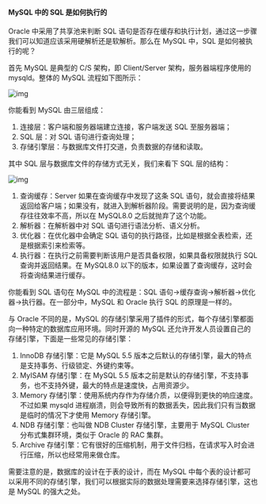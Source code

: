 #### MySQL 中的 SQL 是如何执行的

Oracle 中采用了共享池来判断 SQL 语句是否存在缓存和执行计划，通过这一步骤我们可以知道应该采用硬解析还是软解析。那么在 MySQL 中，SQL 是如何被执行的呢？

首先 MySQL 是典型的 C/S 架构，即 Client/Server 架构，服务器端程序使用的 mysqld。整体的 MySQL 流程如下图所示：

![img](https://static001.geekbang.org/resource/image/c4/9e/c4b24ef2377e0d233af69925b0d7139e.png)

你能看到 MySQL 由三层组成：

1. 连接层：客户端和服务器端建立连接，客户端发送 SQL 至服务器端；
2. SQL 层：对 SQL 语句进行查询处理；
3. 存储引擎层：与数据库文件打交道，负责数据的存储和读取。

其中 SQL 层与数据库文件的存储方式无关，我们来看下 SQL 层的结构：



![img](https://static001.geekbang.org/resource/image/30/79/30819813cc9d53714c08527e282ede79.jpg)

1. 查询缓存：Server 如果在查询缓存中发现了这条 SQL 语句，就会直接将结果返回给客户端；如果没有，就进入到解析器阶段。需要说明的是，因为查询缓存往往效率不高，所以在 MySQL8.0 之后就抛弃了这个功能。
2. 解析器：在解析器中对 SQL 语句进行语法分析、语义分析。
3. 优化器：在优化器中会确定 SQL 语句的执行路径，比如是根据全表检索，还是根据索引来检索等。
4. 执行器：在执行之前需要判断该用户是否具备权限，如果具备权限就执行 SQL 查询并返回结果。在 MySQL8.0 以下的版本，如果设置了查询缓存，这时会将查询结果进行缓存。

你能看到 SQL 语句在 MySQL 中的流程是：SQL 语句→缓存查询→解析器→优化器→执行器。在一部分中，MySQL 和 Oracle 执行 SQL 的原理是一样的。

与 Oracle 不同的是，MySQL 的存储引擎采用了插件的形式，每个存储引擎都面向一种特定的数据库应用环境。同时开源的 MySQL 还允许开发人员设置自己的存储引擎，下面是一些常见的存储引擎：



1. InnoDB 存储引擎：它是 MySQL 5.5 版本之后默认的存储引擎，最大的特点是支持事务、行级锁定、外键约束等。
2. MyISAM 存储引擎：在 MySQL 5.5 版本之前是默认的存储引擎，不支持事务，也不支持外键，最大的特点是速度快，占用资源少。
3. Memory 存储引擎：使用系统内存作为存储介质，以便得到更快的响应速度。不过如果 mysqld 进程崩溃，则会导致所有的数据丢失，因此我们只有当数据是临时的情况下才使用 Memory 存储引擎。
4. NDB 存储引擎：也叫做 NDB Cluster 存储引擎，主要用于 MySQL Cluster 分布式集群环境，类似于 Oracle 的 RAC 集群。
5. Archive 存储引擎：它有很好的压缩机制，用于文件归档，在请求写入时会进行压缩，所以也经常用来做仓库。

需要注意的是，数据库的设计在于表的设计，而在 MySQL 中每个表的设计都可以采用不同的存储引擎，我们可以根据实际的数据处理需要来选择存储引擎，这也是 MySQL 的强大之处。

